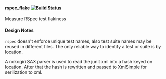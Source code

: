 #### rspec_flake [![Build Status](https://travis-ci.org/bootstraponline/rspec_flake.svg?branch=master)](https://travis-ci.org/bootstraponline/rspec_flake)

Measure RSpec test flakiness

#### Design Notes

`rspec` doesn't enforce unique test names, also test suite names may be reused
in different files. The only reliable way to identify a test or suite is by
location.

A nokogiri SAX parser is used to read the junit xml into a hash keyed on
location. After that the hash is rewritten and passed to XmlSimple for
serilization to xml.